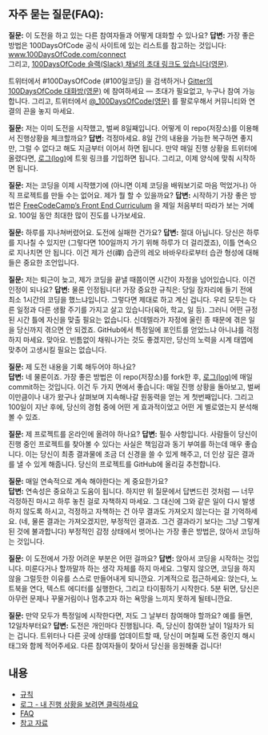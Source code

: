 ## 자주 묻는 질문(FAQ):
  **질문:** 이 도전을 하고 있는 다른 참여자들과 어떻게 대화할 수 있나요?
  **답변:** 가장 좋은 방법은 100DaysOfCode 공식 사이트에 있는 리스트를 참고하는 것입니다: www.100DaysOfCode.com/connect  
  그리고, [100DaysOfCode 슬랙(Slack) 채널의 초대 링크도 있습니다(영문)](https://join.slack.com/t/100xcode/shared_invite/zt-eivg7x1x-wgNPDh7ug_u4GcUwZNT8Zg).
  
  트위터에서 #100DaysOfCode (#100일코딩) 을 검색하거나 [Gitter의 100DaysOfCode 대화방(영문)](https://gitter.im/Kallaway/100DaysOfCode) 에 참여하세요 — 초대가 필요없고, 누구나 참여 가능합니다. 그리고, 트위터에서 [@_100DaysOfCode(영문)](https://twitter.com/_100DaysOfCode) 를 팔로우해서 커뮤니티와 연결의 끈을 놓지 마세요.

  **질문:** 저는 이미 도전을 시작했고, 벌써 8일째입니다. 어떻게 이 repo(저장소)를 이용해서 진행상황을 체크할까요?
  **답변:** 걱정마세요. 8일 간의 내용을 가능한 복구하면 좋지만, 그럴 수 없다고 해도 지금부터 이어서 하면 됩니다. 만약 매일 진행 상황을 트위터에 올렸다면, [로그(log)](log.md)에 트윗 링크를 기입하면 됩니다. 그리고, 이제 양식에 맞춰 시작하면 됩니다.  

  **질문:** 저는 코딩을 이제 시작했기에 (아니면 이제 코딩을 배워보기로 마음 먹었거나) 아직 프로젝트를 만들 수는 없어요. 제가 뭘 할 수 있을까요?
  **답변:** 시작하기 가장 좋은 방법은 [FreeCodeCamp’s Front End Curriculum](https://www.freecodecamp.com/) 을 제일 처음부터 따라가 보는 거예요. 100일 동안 최대한 많이 진도를 나가보세요.

  **질문:** 하루를 지나쳐버렸어요. 도전에 실패한 건가요?
  **답변:** 절대 아닙니다. 당신은 하루를 지나칠 수 있지만 (그렇다면 100일까지 가기 위해 하루가 더 걸리겠죠), 이틀 연속으로 지나치면 안 됩니다. 이건 제가 선(禪) 습관의 레오 바바우타로부터 습관 형성에 대해 들은 중요한 조언입니다.  

  **질문:** 저는 퇴근이 늦고, 제가 코딩을 끝낼 때쯤이면 시간이 자정을 넘어있습니다. 이건 인정이 되나요?
  **답변:** 물론 인정됩니다! 가장 중요한 규칙은: 당일 잠자리에 들기 전에 최소 1시간의 코딩을 했느냐입니다. 그렇다면 제대로 하고 계신 겁니다. 
  우리 모두는 다른 일정과 다른 생활 주기를 가지고 살고 있습니다(육아, 학교, 일 등). 그러니 어떤 규정된 시간 틀에 자신을 맞출 필요는 없습니다. 신데렐라가 자정에 울린 종 때문에 겪은 일을 당신까지 겪으면 안 되겠죠. 
  GitHub에서 특정일에 포인트를 얻었느냐 아니냐를 걱정하지 마세요. 맞아요. 빈틈없이 채워나가는 것도 좋겠지만, 당신의 노력을 시계 태엽에 맞추어 고생시킬 필요는 없습니다.  

  **질문:** 제 도전 내용을 기록 해두어야 하나요?  
  **답변:** 네 물론이죠. 가장 좋은 방법은 이 repo(저장소)를 fork한 후, [로그(log)](log.md)에 매일 commit하는 것입니다. 이건 두 가지 면에서 좋습니다: 매일 진행 상황을 돌아보고, 벌써 이만큼이나 내가 왔구나 살펴보며 지속해나갈 원동력을 얻는 게 첫번째입니다. 그리고 100일이 지난 후에, 당신의 경험 중에 어떤 게 효과적이었고 어떤 게 별로였는지 분석해볼 수 있죠.   

  **질문:** 제 프로젝트를 온라인에 올려야 하나요?
  **답변:** 필수 사항입니다. 사람들이 당신이 진행 중인 프로젝트를 찾아볼 수 있다는 사실은 책임감과 동기 부여를 하는데 매우 좋습니다. 이는 당신이 최종 결과물에 조금 더 신경을 쓸 수 있게 해주고, 더 인상 깊은 결과를 낼 수 있게 해줍니다. 당신의 프로젝트를 GitHub에 올리길 추천합니다. 

  **질문:** 매일 연속적으로 계속 해야한다는 게 중요한가요?  
  **답변:** 연속성은 중요하고 도움이 됩니다. 하지만 위 질문에서 답변드린 것처럼 — 너무 걱정하진 마시고 하루 놓친 걸로 자책하지 마세요. 그 대신에 그와 같은 일이 다시 발생하지 않도록 하시고, 걱정하고 자책하는 건 아무 결과도 가져오지 않는다는 걸 기억하세요. (네, 물론 결과는 가져오겠지만, 부정적인 결과죠. 그건 결과라기 보다는 그냥 그렇게 된 것에 불과합니다) 부정적인 감정 상태에서 벗어나는 가장 좋은 방법은, 앉아서 코딩하는 것입니다.
  
  **질문:** 이 도전에서 가장 어려운 부분은 어떤 걸까요?
  **답변:** 앉아서 코딩을 시작하는 것입니다. 미룬다거나 할까말까 하는 생각 자체를 하지 마세요. 그렇지 않으면, 코딩을 하지않을 그럴듯한 이유를 스스로 만들어내게 되니깐요. 기계적으로 접근하세요: 앉는다, 노트북을 연다, 텍스트 에디터를 실행한다, 그리고 타이핑하기 시작한다. 5분 뒤면, 당신은 아무런 문제나 꾸물거림이나 멈추고자 하는 욕망을 느끼지 못하게 될테니깐요.

  **질문:** 만약 모두가 특정일에 시작한다면, 저도 그 날부터 참여해야 할까요? 예를 들면, 12일차부터요?
  **답변:** 도전은 개인마다 진행됩니다. 즉, 당신이 참여한 날이 1일차가 되는 겁니다. 트위터나 다른 곳에 상태를 업데이트할 때, 당신이 며칠째 도전 중인지 해시태그와 함께 적어주세요. 다른 참여자들이 찾아서 당신을 응원해줄 겁니다!

## 내용
* [규칙](rules.md)
* [로그 - 내 진행 상황을 보려면 클릭하세요](log.md)
* [FAQ](FAQ.md)
* [참고 자료](resources.md)
